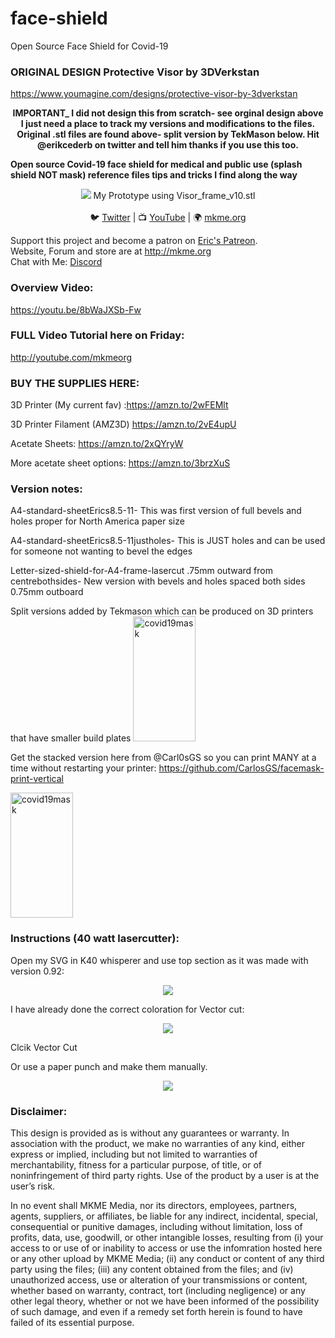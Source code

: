 # face-shield
Open Source Face Shield for Covid-19

### ORIGINAL DESIGN Protective Visor by 3DVerkstan 

 https://www.youmagine.com/designs/protective-visor-by-3dverkstan
 

<p align="center">
<b>IMPORTANT_ I did not design this from scratch- see orginal design above I just need a place to track my versions and modifications to the files. Original .stl files are found above- split version by TekMason below. Hit @erikcederb on twitter and tell him thanks if you use this too. 

Open source Covid-19 face shield for medical and public use (splash shield NOT mask) reference files tips and tricks I find along the way</b><br>

 <p align="center"><img src="https://github.com/MKme/face-shield/blob/master/Photos/3.jpg"/>
My Prototype using Visor_frame_v10.stl
  <br>
<br>🐦 <a href="https://twitter.com/mkmeorg">Twitter</a>
| 📺 <a href="https://www.youtube.com/mkmeorg">YouTube</a>
| 🌍 <a href="http://www.mkme.org">mkme.org</a><br>

Support this project and become a patron on <a href="http://mkme.org/patreon">Eric's Patreon</a>.<br>
Website, Forum and store are at http://mkme.org <br>
Chat with Me: <a href="https://discord.gg/j9S4Fgv">Discord</a></b>
</p>

### Overview Video:
https://youtu.be/8bWaJXSb-Fw

### FULL Video Tutorial here on Friday:

http://youtube.com/mkmeorg

### BUY THE SUPPLIES HERE:

3D Printer (My current fav) :https://amzn.to/2wFEMlt

3D Printer Filament (AMZ3D) https://amzn.to/2vE4upU

Acetate Sheets: https://amzn.to/2xQYryW

More acetate sheet options: https://amzn.to/3brzXuS

### Version notes:
A4-standard-sheetErics8.5-11- This was first version of full bevels and holes proper for North America paper size

A4-standard-sheetErics8.5-11justholes- This is JUST holes and can be used for someone not wanting to bevel the edges

Letter-sized-shield-for-A4-frame-lasercut .75mm outward from centrebothsides- New version with bevels and holes spaced both sides 0.75mm outboard

Split versions added by Tekmason which can be produced on 3D printers that have smaller build plates
<img src="https://github.com/MKme/face-shield/blob/master/STLs/SplitDesign/Photo01.jpg" alt="covid19mask" style="width:100px;height:200px;">

Get the stacked version here from @Carl0sGS so you can print MANY at a time without restarting your printer:
https://github.com/CarlosGS/facemask-print-vertical

<img src="https://github.com/MKme/face-shield/blob/master/Photos/stacked%20.PNG" alt="covid19mask" style="width:100px;height:200px;">

### Instructions (40 watt lasercutter):

Open my SVG in K40 whisperer and use top section as it was made with version 0.92:

 <p align="center"><img src="https://github.com/MKme/face-shield/blob/master/Photos/K40.PNG"/>

I have already done the correct coloration for Vector cut:

 <p align="center"><img src="https://github.com/MKme/face-shield/blob/master/Photos/3.PNG"/>
 
Clcik Vector Cut 

Or use a paper punch and make them manually. 
<p align="center"><img src="https://github.com/MKme/face-shield/blob/master/Photos/2.JPG"/>

### Disclaimer: 

This design is provided as is without any guarantees or warranty. In association with the product, we make no warranties of any kind, either express or implied, including but not limited to warranties of merchantability, fitness for a particular purpose, of title, or of noninfringement of third party rights. Use of the product by a user is at the user’s risk.

In no event shall MKME Media, nor its directors, employees, partners, agents, suppliers, or affiliates, be liable for any indirect, incidental, special, consequential or punitive damages, including without limitation, loss of profits, data, use, goodwill, or other intangible losses, resulting from (i) your access to or use of or inability to access or use the infomration hosted here or any other upload by MKME Media; (ii) any conduct or content of any third party using the files; (iii) any content obtained from the files; and (iv) unauthorized access, use or alteration of your transmissions or content, whether based on warranty, contract, tort (including negligence) or any other legal theory, whether or not we have been informed of the possibility of such damage, and even if a remedy set forth herein is found to have failed of its essential purpose.


